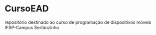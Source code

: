 # CursoEAD
repositório destinado ao curso de programação de dispositivos móveis IFSP-Campus Sertãozinho

